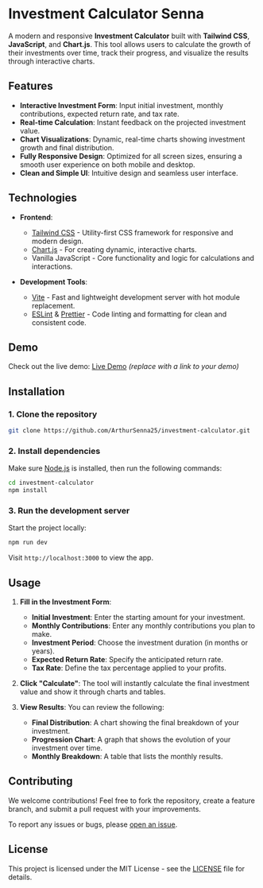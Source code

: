 # Investment Calculator Senna

A modern and responsive **Investment Calculator** built with **Tailwind CSS**, **JavaScript**, and **Chart.js**. This tool allows users to calculate the growth of their investments over time, track their progress, and visualize the results through interactive charts.

## Features

- **Interactive Investment Form**: Input initial investment, monthly contributions, expected return rate, and tax rate.
- **Real-time Calculation**: Instant feedback on the projected investment value.
- **Chart Visualizations**: Dynamic, real-time charts showing investment growth and final distribution.
- **Fully Responsive Design**: Optimized for all screen sizes, ensuring a smooth user experience on both mobile and desktop.
- **Clean and Simple UI**: Intuitive design and seamless user interface.

## Technologies

- **Frontend**:
  - [Tailwind CSS](https://tailwindcss.com/) - Utility-first CSS framework for responsive and modern design.
  - [Chart.js](https://www.chartjs.org/) - For creating dynamic, interactive charts.
  - Vanilla JavaScript - Core functionality and logic for calculations and interactions.
  
- **Development Tools**:
  - [Vite](https://vitejs.dev/) - Fast and lightweight development server with hot module replacement.
  - [ESLint](https://eslint.org/) & [Prettier](https://prettier.io/) - Code linting and formatting for clean and consistent code.

## Demo

Check out the live demo: [Live Demo](#) *(replace with a link to your demo)*

## Installation

### 1. Clone the repository

```bash
git clone https://github.com/ArthurSenna25/investment-calculator.git
```

### 2. Install dependencies

Make sure [Node.js](https://nodejs.org/) is installed, then run the following commands:

```bash
cd investment-calculator
npm install
```

### 3. Run the development server

Start the project locally:

```bash
npm run dev
```

Visit `http://localhost:3000` to view the app.

## Usage

1. **Fill in the Investment Form**:
   - **Initial Investment**: Enter the starting amount for your investment.
   - **Monthly Contributions**: Enter any monthly contributions you plan to make.
   - **Investment Period**: Choose the investment duration (in months or years).
   - **Expected Return Rate**: Specify the anticipated return rate.
   - **Tax Rate**: Define the tax percentage applied to your profits.

2. **Click "Calculate"**: The tool will instantly calculate the final investment value and show it through charts and tables.

3. **View Results**: You can review the following:
   - **Final Distribution**: A chart showing the final breakdown of your investment.
   - **Progression Chart**: A graph that shows the evolution of your investment over time.
   - **Monthly Breakdown**: A table that lists the monthly results.

## Contributing

We welcome contributions! Feel free to fork the repository, create a feature branch, and submit a pull request with your improvements.

To report any issues or bugs, please [open an issue](https://github.com/ArthurSenna25/investment-calculator/issues).

## License

This project is licensed under the MIT License - see the [LICENSE](LICENSE) file for details.
